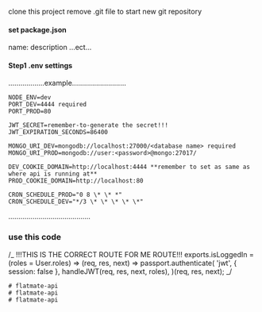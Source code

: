 clone this project
remove .git file to start new git repository

#### set package.json

name:
description
...ect...

#### Step1 .env settings

..................example...........................

```
NODE_ENV=dev
PORT_DEV=4444 required
PORT_PROD=80

JWT_SECRET=remember-to-generate the secret!!!
JWT_EXPIRATION_SECONDS=86400

MONGO_URI_DEV=mongodb://localhost:27000/<database name> required
MONGO_URI_PROD=mongodb://user:<password>@mongo:27017/

DEV_COOKIE_DOMAIN=http://localhost:4444 **remember to set as same as where api is running at**
PROD_COOKIE_DOMAIN=http://localhost:80

CRON_SCHEDULE_PROD="0 8 \* \* *"
CRON_SCHEDULE_DEV="*/3 \* \* \* \* \*"
```

.........................................

### use this code

/_
!!!THIS IS THE CORRECT ROUTE FOR ME ROUTE!!!
exports.isLoggedIn = (roles = User.roles) => (req, res, next) => passport.authenticate(
'jwt',
{ session: false },
handleJWT(req, res, next, roles),
)(req, res, next); _/

```
# flatmate-api
# flatmate-api
# flatmate-api
```
